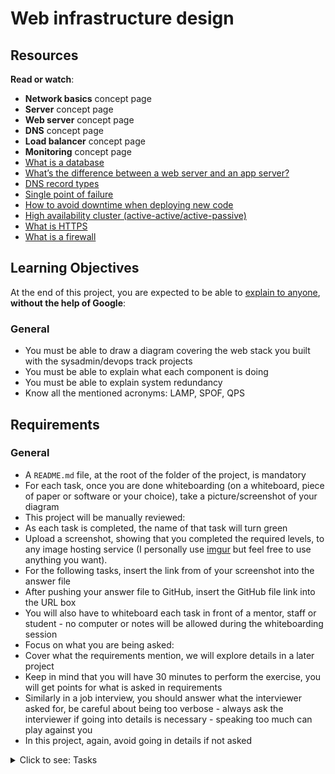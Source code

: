 <h1>Web infrastructure design</h1>

<h2>Resources</h2>

<p><strong>Read or watch</strong>:</p>

<ul>
<li><strong>Network basics</strong> concept page</li>
<li><strong>Server</strong> concept page</li>
<li><strong>Web server</strong> concept page</li>
<li><strong>DNS</strong> concept page</li>
<li><strong>Load balancer</strong> concept page</li>
<li><strong>Monitoring</strong> concept page</li>
<li><a href="/rltoken/7Pp0_Mdit6r_ZdRGKAwcqw" title="What is a database" target="_blank">What is a database</a> </li>
<li><a href="/rltoken/YqKvabbDDtSjnHMV9g1gHw" title="What&#39;s the difference between a web server and an app server?" target="_blank">What&rsquo;s the difference between a web server and an app server?</a></li>
<li><a href="/rltoken/kZXE57FUOK-cqmLfN3CWfg" title="DNS record types" target="_blank">DNS record types</a> </li>
<li><a href="/rltoken/56OIJ23o5mqSaSeLEwxzJg" title="Single point of failure" target="_blank">Single point of failure</a> </li>
<li><a href="/rltoken/lxwkY5pRIVzatMPXwx6yew" title="How to avoid downtime when deploying new code" target="_blank">How to avoid downtime when deploying new code</a> </li>
<li><a href="/rltoken/rITwKN4AKP1hXZl2FKcAcw" title="High availability cluster (active-active/active-passive)" target="_blank">High availability cluster (active-active/active-passive)</a> </li>
<li><a href="/rltoken/iEaO7X54UemiSN9z8TtFVA" title="What is HTTPS" target="_blank">What is HTTPS</a> </li>
<li><a href="/rltoken/P2A36USOkcekiqHsCzTefQ" title="What is a firewall" target="_blank">What is a firewall</a> </li>
</ul>

<h2>Learning Objectives</h2>

<p>At the end of this project, you are expected to be able to <a href="/rltoken/RrkQ3Y4e2NeMFLApRBf8Zg" title="explain to anyone" target="_blank">explain to anyone</a>, <strong>without the help of Google</strong>:</p>

<h3>General</h3>

<ul>
<li>You must be able to draw a diagram covering the web stack you built with the sysadmin/devops track projects</li>
<li>You must be able to explain what each component is doing</li>
<li>You must be able to explain system redundancy</li>
<li>Know all the mentioned acronyms: LAMP, SPOF, QPS</li>
</ul>

<h2>Requirements</h2>

<h3>General</h3>

<ul>
<li>A <code>README.md</code> file, at the root of the folder of the project, is mandatory</li>
<li>For each task, once you are done whiteboarding (on a whiteboard, piece of paper or software or your choice), take a picture/screenshot of your diagram</li>
<li>This project will be manually reviewed:</li>
<li>As each task is completed, the name of that task will turn green</li>
<li>Upload a screenshot, showing that you completed the required levels, to any image hosting service (I personally use <a href="/rltoken/16_BGzDlaeQepe6t265Xag" title="imgur" target="_blank">imgur</a> but feel free to use anything you want). </li>
<li>For the following tasks, insert the link from of your screenshot into the answer file </li>
<li>After pushing your answer file to GitHub, insert the GitHub file link into the URL box</li>
<li>You will also have to whiteboard each task in front of a mentor, staff or student - no computer or notes will be allowed during the whiteboarding session</li>
<li>Focus on what you are being asked: </li>
<li>Cover what the requirements mention, we will explore details in a later project</li>
<li>Keep in mind that you will have 30 minutes to perform the exercise, you will get points for what is asked in requirements</li>
<li>Similarly in a job interview, you should answer what the interviewer asked for, be careful about being too verbose - always ask the interviewer if going into details is necessary - speaking too much can play against you</li>
<li>In this project, again, avoid going in details if not asked</li>
</ul>


<details>
<summary>Click to see: Tasks</summary>

<h3 class="panel-title">
0. Simple web stack
</h3>

A lot of websites are powered by simple web infrastructure, a lot of time it is composed of a single server with a <a href="/rltoken/OtZFy7tXzJmziqfiXKT5lA" title="LAMP stack" target="_blank">LAMP stack</a>.</p>

<p>On a whiteboard, design a one server web infrastructure that hosts the website that is reachable via <code>www.foobar.com</code>. Start your explanation by having a user wanting to access your website.</p>

<p>Requirements:</p>

<ul>
<li> You must use:

<ul>
<li>1 server</li>
<li>1 web server (Nginx)</li>
<li>1 application server</li>
<li>1 application files (your code base)</li>
<li>1 database (MySQL)</li>
<li>1 domain name <code>foobar.com</code> configured with a <code>www</code> record that points to your server IP <code>8.8.8.8</code></li>
</ul></li>
<li>You must be able to explain some specifics about this infrastructure:

<ul>
<li>What is a server</li>
<li>What is the role of the domain name</li>
<li>What type of DNS record <code>www</code> is in <code>www.foobar.com</code></li>
<li>What is the role of the web server</li>
<li>What is the role of the application server</li>
<li>What is the role of the database</li>
<li>What is the server using to communicate with the computer of the user requesting the website</li>
</ul></li>
<li>You must be able to explain what the issues are with this infrastructure:

<ul>
<li>SPOF</li>
<li>Downtime when maintenance needed (like deploying new code web server needs to be restarted)</li>
<li>Cannot scale if too much incoming traffic</li>
</ul></li>
</ul>

<p>Please, remember that everything must be written in English to further your technical ability in a variety of settings.</p>

</div>

<div class="list-group">
<!-- Task URLs -->

<!-- Technical information -->
<div class="list-group-item">
<p><strong>Repo:</strong></p>
<ul>
<li>GitHub repository: <code>holbertonschool-system_engineering-devops</code></li>
<li>Directory: <code>web_infrastructure_design</code></li>
<li>File: <code>0-simple_web_stack</code></li>
</ul>
</div>

<h3 class="panel-title">
1. Distributed web infrastructure
</h3>

On a whiteboard, design a three server web infrastructure that hosts the website <code>www.foobar.com</code>.</p>

<p>Requirements:</p>

<ul>
<li> You must add:

<ul>
<li>2 servers</li>
<li>1 web server (Nginx)</li>
<li>1 application server</li>
<li>1 load-balancer (HAproxy)</li>
<li>1 set of application files (your code base)</li>
<li>1 database (MySQL)</li>
</ul></li>
<li>You must be able to explain some specifics about this infrastructure:

<ul>
<li>For every additional element, why you are adding it</li>
<li>What distribution algorithm your load balancer is configured with and how it works</li>
<li>Is your load-balancer enabling an Active-Active or Active-Passive setup, explain the difference between both</li>
<li>How a database Primary-Replica (Master-Slave) cluster works</li>
<li>What is the difference between the Primary node and the Replica node in regard to the application</li>
</ul></li>
<li>You must be able to explain what the issues are with this infrastructure:

<ul>
<li>Where are SPOF</li>
<li>Security issues (no firewall, no HTTPS)</li>
<li>No monitoring</li>
</ul></li>
</ul>

<p>Please, remember that everything must be written in English to further your technical ability in a variety of settings.</p>

</div>

<div class="list-group">
<!-- Task URLs -->

<!-- Technical information -->
<div class="list-group-item">
<p><strong>Repo:</strong></p>
<ul>
<li>GitHub repository: <code>holbertonschool-system_engineering-devops</code></li>
<li>Directory: <code>web_infrastructure_design</code></li>
<li>File: <code>1-distributed_web_infrastructure</code></li>
</ul>
</div>

<h3 class="panel-title">
2. Secured and monitored web infrastructure
</h3>

On a whiteboard, design a three server web infrastructure that hosts the website <code>www.foobar.com</code>, it must be secured, serve encrypted traffic, and be monitored.</p>

<p>Requirements:</p>

<ul>
<li> You must add:

<ul>
<li>3 firewalls </li>
<li>1 SSL certificate to serve <code>www.foobar.com</code> over HTTPS</li>
<li>3 monitoring clients (data collector for Sumologic or other monitoring services)</li>
</ul></li>
<li>You must be able to explain some specifics about this infrastructure:

<ul>
<li>For every additional element, why you are adding it</li>
<li>What are firewalls for</li>
<li>Why is the traffic served over HTTPS</li>
<li>What monitoring is used for</li>
<li>How the monitoring tool is collecting data</li>
<li>Explain what to do if you want to monitor your web server QPS</li>
</ul></li>
<li>You must be able to explain what the issues are with this infrastructure:

<ul>
<li>Why terminating SSL at the load balancer level is an issue</li>
<li>Why having only one MySQL server capable of accepting writes is an issue</li>
<li>Why having servers with all the same components (database, web server and application server) might be a problem</li>
</ul></li>
</ul>

<p>Please, remember that everything must be written in English to further your technical ability in a variety of settings.</p>

</div>

<div class="list-group">
<!-- Task URLs -->

<!-- Technical information -->
<div class="list-group-item">
<p><strong>Repo:</strong></p>
<ul>
<li>GitHub repository: <code>holbertonschool-system_engineering-devops</code></li>
<li>Directory: <code>web_infrastructure_design</code></li>
<li>File: <code>2-secured_and_monitored_web_infrastructure</code></li>
</ul>
</div>

<h3 class="panel-title">
3. Scale up
</h3>

Readme</p>

<ul>
<li><a href="/rltoken/QHWrcB0kVYwbgWCsL57mkQ" title="Application server vs web server" target="_blank">Application server vs web server</a></li>
</ul>

<p>Requirements:</p>

<ul>
<li> You must add:

<ul>
<li>1 server</li>
<li>1 load-balancer (HAproxy) configured as cluster with the other one</li>
<li>Split components (web server, application server, database) with their own server</li>
</ul></li>
<li>You must be able to explain some specifics about this infrastructure:

<ul>
<li>For every additional element, why you are adding it</li>
</ul></li>
</ul>

<p>Please, remember that everything must be written in English to further your technical ability in a variety of settings.</p>

</div>

<div class="list-group">
<!-- Task URLs -->

<!-- Technical information -->
<div class="list-group-item">
<p><strong>Repo:</strong></p>
<ul>
<li>GitHub repository: <code>holbertonschool-system_engineering-devops</code></li>
<li>Directory: <code>web_infrastructure_design</code></li>
<li>File: <code>3-scale_up</code></li>
</ul>
</div>

</details>
